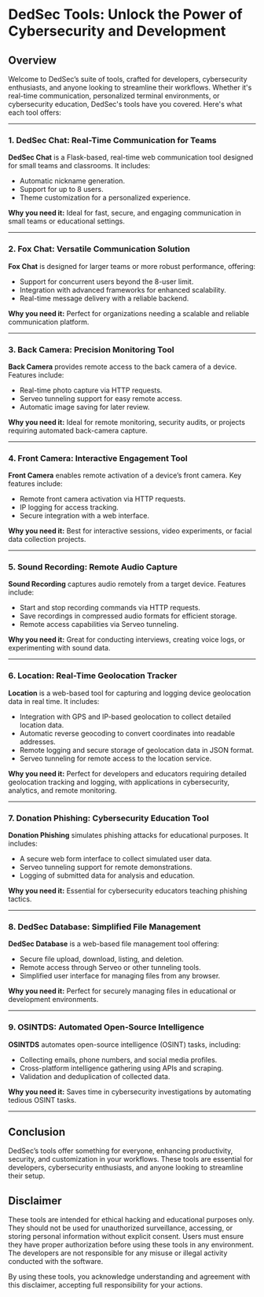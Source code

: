 # DedSec Tools: Unlock the Power of Cybersecurity and Development  

## Overview  
Welcome to DedSec’s suite of tools, crafted for developers, cybersecurity enthusiasts, and anyone looking to streamline their workflows. Whether it's real-time communication, personalized terminal environments, or cybersecurity education, DedSec's tools have you covered. Here's what each tool offers:  

---

### 1. DedSec Chat: Real-Time Communication for Teams  
**DedSec Chat** is a Flask-based, real-time web communication tool designed for small teams and classrooms. It includes:  
- Automatic nickname generation.  
- Support for up to 8 users.  
- Theme customization for a personalized experience.  

**Why you need it:** Ideal for fast, secure, and engaging communication in small teams or educational settings.  

---

### 2. Fox Chat: Versatile Communication Solution  
**Fox Chat** is designed for larger teams or more robust performance, offering:  
- Support for concurrent users beyond the 8-user limit.  
- Integration with advanced frameworks for enhanced scalability.  
- Real-time message delivery with a reliable backend.  

**Why you need it:** Perfect for organizations needing a scalable and reliable communication platform.  

---

### 3. Back Camera: Precision Monitoring Tool  
**Back Camera** provides remote access to the back camera of a device. Features include:  
- Real-time photo capture via HTTP requests.  
- Serveo tunneling support for easy remote access.  
- Automatic image saving for later review.  

**Why you need it:** Ideal for remote monitoring, security audits, or projects requiring automated back-camera capture.  

---

### 4. Front Camera: Interactive Engagement Tool  
**Front Camera** enables remote activation of a device’s front camera. Key features include:  
- Remote front camera activation via HTTP requests.  
- IP logging for access tracking.  
- Secure integration with a web interface.  

**Why you need it:** Best for interactive sessions, video experiments, or facial data collection projects.  

---

### 5. Sound Recording: Remote Audio Capture  
**Sound Recording** captures audio remotely from a target device. Features include:  
- Start and stop recording commands via HTTP requests.  
- Save recordings in compressed audio formats for efficient storage.  
- Remote access capabilities via Serveo tunneling.  

**Why you need it:** Great for conducting interviews, creating voice logs, or experimenting with sound data.  

---

### 6. Location: Real-Time Geolocation Tracker  
**Location** is a web-based tool for capturing and logging device geolocation data in real time. It includes:  
- Integration with GPS and IP-based geolocation to collect detailed location data.  
- Automatic reverse geocoding to convert coordinates into readable addresses.  
- Remote logging and secure storage of geolocation data in JSON format.  
- Serveo tunneling for remote access to the location service.  

**Why you need it:** Perfect for developers and educators requiring detailed geolocation tracking and logging, with applications in cybersecurity, analytics, and remote monitoring.  

---

### 7. Donation Phishing: Cybersecurity Education Tool  
**Donation Phishing** simulates phishing attacks for educational purposes. It includes:  
- A secure web form interface to collect simulated user data.  
- Serveo tunneling support for remote demonstrations.  
- Logging of submitted data for analysis and education.  

**Why you need it:** Essential for cybersecurity educators teaching phishing tactics.  

---

### 8. DedSec Database: Simplified File Management  
**DedSec Database** is a web-based file management tool offering:  
- Secure file upload, download, listing, and deletion.  
- Remote access through Serveo or other tunneling tools.  
- Simplified user interface for managing files from any browser.  

**Why you need it:** Perfect for securely managing files in educational or development environments.  

---

### 9. OSINTDS: Automated Open-Source Intelligence  
**OSINTDS** automates open-source intelligence (OSINT) tasks, including:  
- Collecting emails, phone numbers, and social media profiles.  
- Cross-platform intelligence gathering using APIs and scraping.  
- Validation and deduplication of collected data.  

**Why you need it:** Saves time in cybersecurity investigations by automating tedious OSINT tasks.  

---

## Conclusion  
DedSec’s tools offer something for everyone, enhancing productivity, security, and customization in your workflows. These tools are essential for developers, cybersecurity enthusiasts, and anyone looking to streamline their setup.  

## Disclaimer  
These tools are intended for ethical hacking and educational purposes only. They should not be used for unauthorized surveillance, accessing, or storing personal information without explicit consent. Users must ensure they have proper authorization before using these tools in any environment. The developers are not responsible for any misuse or illegal activity conducted with the software.  

By using these tools, you acknowledge understanding and agreement with this disclaimer, accepting full responsibility for your actions.  
